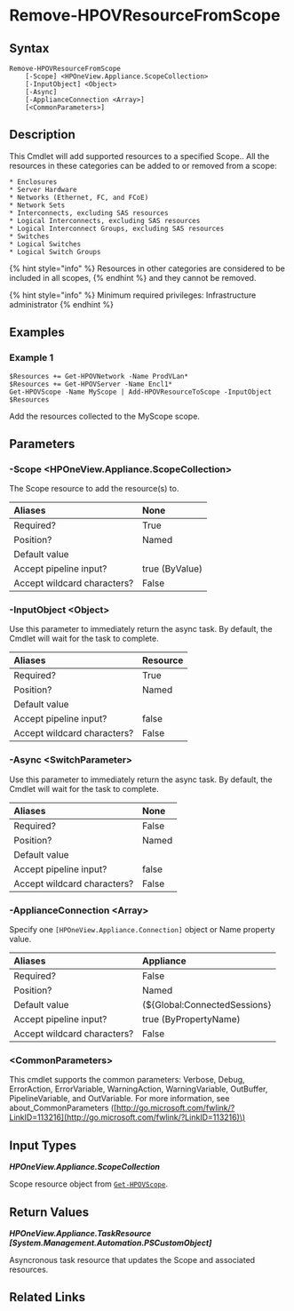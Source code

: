 ﻿---
description: Remove supported resource(s) from Scope.
---

# Remove-HPOVResourceFromScope

## Syntax

```text
Remove-HPOVResourceFromScope
    [-Scope] <HPOneView.Appliance.ScopeCollection>
    [-InputObject] <Object>
    [-Async]
    [-ApplianceConnection <Array>]
    [<CommonParameters>]
```

## Description

This Cmdlet will add supported resources to a specified Scope..  All the resources in these categories can be added to or removed from a scope:

    * Enclosures
    * Server Hardware
    * Networks (Ethernet, FC, and FCoE)
    * Network Sets
    * Interconnects, excluding SAS resources
    * Logical Interconnects, excluding SAS resources
    * Logical Interconnect Groups, excluding SAS resources
    * Switches
    * Logical Switches
    * Logical Switch Groups

{% hint style="info" %}
Resources in other categories are considered to be included in all scopes,
{% endhint %}
 and they cannot be removed.

{% hint style="info" %}
Minimum required privileges: Infrastructure administrator
{% endhint %}

## Examples

###  Example 1 

```text
$Resources += Get-HPOVNetwork -Name ProdVLan* 
$Resources += Get-HPOVServer -Name Encl1* 
Get-HPOVScope -Name MyScope | Add-HPOVResourceToScope -InputObject $Resources

```

Add the resources collected to the MyScope scope.

## Parameters

### -Scope &lt;HPOneView.Appliance.ScopeCollection&gt;

The Scope resource to add the resource(s) to.

| Aliases | None |
| :--- | :--- |
| Required? | True |
| Position? | Named |
| Default value |  |
| Accept pipeline input? | true (ByValue) |
| Accept wildcard characters? | False |

### -InputObject &lt;Object&gt;

Use this parameter to immediately return the async task.  By default, the Cmdlet will wait for the task to complete.

| Aliases | Resource |
| :--- | :--- |
| Required? | True |
| Position? | Named |
| Default value |  |
| Accept pipeline input? | false |
| Accept wildcard characters? | False |

### -Async &lt;SwitchParameter&gt;

Use this parameter to immediately return the async task.  By default, the Cmdlet will wait for the task to complete.

| Aliases | None |
| :--- | :--- |
| Required? | False |
| Position? | Named |
| Default value |  |
| Accept pipeline input? | false |
| Accept wildcard characters? | False |

### -ApplianceConnection &lt;Array&gt;

Specify one `[HPOneView.Appliance.Connection]` object or Name property value.

| Aliases | Appliance |
| :--- | :--- |
| Required? | False |
| Position? | Named |
| Default value | (${Global:ConnectedSessions} | ? Default) |
| Accept pipeline input? | true (ByPropertyName) |
| Accept wildcard characters? | False |

### &lt;CommonParameters&gt;

This cmdlet supports the common parameters: Verbose, Debug, ErrorAction, ErrorVariable, WarningAction, WarningVariable, OutBuffer, PipelineVariable, and OutVariable. For more information, see about\_CommonParameters \([http://go.microsoft.com/fwlink/?LinkID=113216](http://go.microsoft.com/fwlink/?LinkID=113216)\)

## Input Types

_**HPOneView.Appliance.ScopeCollection**_

Scope resource object from [`Get-HPOVScope`](get-hpovscope.md).

## Return Values

_**HPOneView.Appliance.TaskResource [System.Management.Automation.PSCustomObject]**_

Asyncronous task resource that updates the Scope and associated resources.

## Related Links

